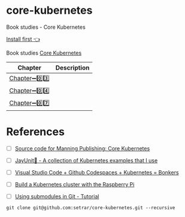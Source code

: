 # core-kubernetes

Book studies - Core Kubernetes

[Install first :point_left:](install)

Book studies [Core Kubernetes](https://www.manning.com/books/core-kubernetes)

| Chapter | Description |
|---------|-------------|
| [Chapter:heavy_minus_sign::zero::three:](chapter-03)   | |
| [Chapter:heavy_minus_sign::zero::four:](chapter-04)   | |
| [Chapter:heavy_minus_sign::zero::seven:](chapter-07)   | |

# References

- [ ] [Source code for Manning Publishing: Core Kubernetes](https://github.com/lionkube/core-kubernetes/tree/fef661ba71d6a88b009903fe81c25eace303d96a)
- [ ] [JayUnit:100: - A collection of Kubernetes examples that I use ](https://github.com/jayunit100/k8sprototypes)
- [ ] [Visual Studio Code + Github Codespaces + Kubernetes = Bonkers](https://medium.com/@jeremysf/visual-studio-code-github-codespaces-kubernetes-bonkers-c85acfee5148)
- [ ] [Build a Kubernetes cluster with the Raspberry Pi](https://opensource.com/article/20/6/kubernetes-raspberry-pi)

- [ ] [Using submodules in Git - Tutorial](https://www.vogella.com/tutorials/GitSubmodules/article.html)

```
git clone git@github.com:setrar/core-kubernetes.git --recursive
```

